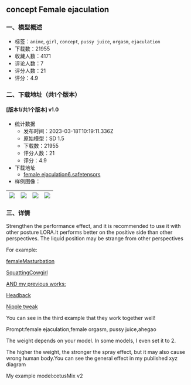 ## concept Female ejaculation
### 一、模型概述

- 标签：`anime`, `girl`, `concept`, `pussy juice`, `orgasm`, `ejaculation`
- 下载数：21955
- 收藏人数：4171
- 评论人数：7
- 评分人数：21
- 评分：4.9

### 二、下载地址（共1个版本）

#### [版本1/共1个版本] v1.0

- 统计数据
  - 发布时间：2023-03-18T10:19:11.336Z
  - 原始模型：SD 1.5
  - 下载数：21955
  - 评分人数：21
  - 评分：4.9
- 下载地址
  - [female ejaculation6.safetensors](https://civitai.com/api/download/models/23704)
- 样例图像：

| <img src="https://image.civitai.com/xG1nkqKTMzGDvpLrqFT7WA/1387f2b2-6e79-4183-f33e-0dc31d19de00/width=450/257040.jpeg" /> | <img src="https://image.civitai.com/xG1nkqKTMzGDvpLrqFT7WA/cb5176a4-0a00-4e55-ff9a-f1cff4b89800/width=450/257042.jpeg" /> | <img src="https://image.civitai.com/xG1nkqKTMzGDvpLrqFT7WA/a16591ca-2592-41c8-49c8-02bd00bf3a00/width=450/257041.jpeg" /> | <img src="https://image.civitai.com/xG1nkqKTMzGDvpLrqFT7WA/e12a6bad-c5ed-40f7-783d-0f4612429a00/width=450/257667.jpeg" /> |
| ---- | ---- | ---- | ---- |


### 三、详情
<p>Strengthen the performance effect, and it is recommended to use it with other posture LORA.It performs better on the positive side than other perspectives. The liquid position may be strange from other perspectives</p><p>For example:</p><p><a target="_blank" rel="ugc" href="https://civitai.com/models/11088/female-masturbation-fingering">femaleMasturbation</a></p><p><a target="_blank" rel="ugc" href="https://civitai.com/models/8877/pov-squatting-cowgirl-lora-1-mb">SquattingCowgirl</a></p><p><u>AND my previous works:</u></p><p><a target="_blank" rel="ugc" href="https://civitai.com/models/19565/concept-headbackarched-back">Headback</a></p><p><a target="_blank" rel="ugc" href="https://civitai.com/models/19176/concept-nipple-tweak">Nipple tweak</a></p><p>You can see in the third example that they work together well!</p><p></p><p>Prompt:female ejaculation,female orgasm, pussy juice,ahegao</p><p>The weight depends on your model. In some models, I even set it to 2.</p><p>The higher the weight, the stronger the spray effect, but it may also cause wrong human body.You can see the general effect in my published xyz diagram</p><p>My example model:cetusMix v2</p>
